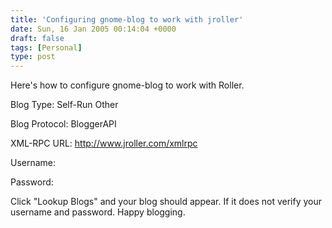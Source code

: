```yaml
---
title: 'Configuring gnome-blog to work with jroller'
date: Sun, 16 Jan 2005 00:14:04 +0000
draft: false
tags: [Personal]
type: post
---
```


Here's how to configure gnome-blog to work with Roller.

Blog Type: Self-Run Other

Blog Protocol: BloggerAPI

XML-RPC URL: http://www.jroller.com/xmlrpc

Username:

Password:

Click "Lookup Blogs" and your blog should appear. If it does not verify your username and password. Happy blogging.